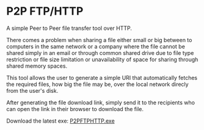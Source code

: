 # P2P FTP/HTTP
A simple Peer to Peer file transfer tool over HTTP.

There comes a problem when sharing a file either small or big between to computers in the same network or a company where the file cannot be shared simply in an email or through common shared drive due to file type restriction or file size limitation or unavailability of space for sharing through shared memory spaces.

This tool allows the user to generate a simple URI that automatically fetches the required files, how big the file may be, over the local network direcly from the user's disk.

After generating the file download link, simply send it to the recipients who can open the link in their browser to download the file.

Download the latest exe: <a href="https://github.com/RandomCatGit/P2PFTP-HTTP/blob/master/p2pft/exe/P2PFTPHTTP.exe?raw=true">P2PFTPHTTP.exe</a>
